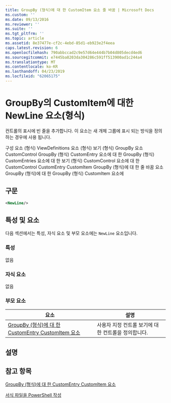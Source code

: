 ```yaml
---
title: GroupBy (형식)에 대 한 CustomItem 요소 줄 바꿈 | Microsoft Docs
ms.custom: ''
ms.date: 09/13/2016
ms.reviewer: ''
ms.suite: ''
ms.tgt_pltfrm: ''
ms.topic: article
ms.assetid: 8e37477e-cf2c-4ebd-85d1-eb923e2f4eea
caps.latest.revision: 6
ms.openlocfilehash: 790abbccad2c9e57d64e444b7b04d805decd4ed6
ms.sourcegitcommit: e7445ba8203da304286c591ff513900ad1c244a4
ms.translationtype: MT
ms.contentlocale: ko-KR
ms.lasthandoff: 04/23/2019
ms.locfileid: "62065175"
---
```

# <a name="newline-element-for-customitem-for-groupby-format"></a>GroupBy의 CustomItem에 대한 NewLine 요소(형식)

컨트롤의 표시에 빈 줄을 추가합니다. 이 요소는 새 개체 그룹에 표시 되는 방식을 정의 하는 경우에 사용 됩니다.

구성 요소 (형식) ViewDefinitions 요소 (형식) 보기 (형식) GroupBy 요소 CustomControl GroupBy (형식) CustomEntry 요소에 대 한 GroupBy (형식) CustomEntries 요소에 대 한 보기 (형식) CustomControl 요소에 대 한 CustomControl CustomEntry CustomItem GroupBy (형식)에 대 한 줄 바꿈 요소 GroupBy (형식)에 대 한 GroupBy (형식) CustomItem 요소에

## <a name="syntax"></a>구문

```xml
<NewLine/>
```

## <a name="attributes-and-elements"></a>특성 및 요소

다음 섹션에서는 특성, 자식 요소 및 부모 요소에는 `NewLine` 요소입니다.

### <a name="attributes"></a>특성

없음

### <a name="child-elements"></a>자식 요소

없음

### <a name="parent-elements"></a>부모 요소

|요소|설명|
|-------------|-----------------|
|[GroupBy (형식)에 대 한 CustomEntry CustomItem 요소](./customitem-element-for-customentry-for-groupby-format.md)|사용자 지정 컨트롤 보기에 대 한 컨트롤을 정의합니다.|

## <a name="remarks"></a>설명

## <a name="see-also"></a>참고 항목

[GroupBy (형식)에 대 한 CustomEntry CustomItem 요소](./customitem-element-for-customentry-for-groupby-format.md)

[서식 파일을 PowerShell 작성](./writing-a-powershell-formatting-file.md)
